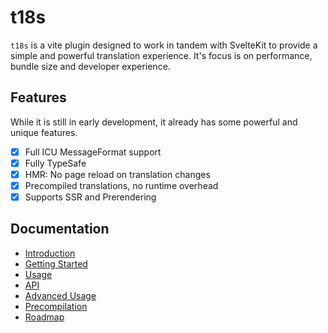 # t18s

`t18s` is a vite plugin designed to work in tandem with SvelteKit to provide a simple and powerful translation experience. It's focus is on performance, bundle size and developer experience.

## Features
While it is still in early development, it already has some powerful and unique features.

- [x] Full ICU MessageFormat support
- [x] Fully TypeSafe
- [x] HMR: No page reload on translation changes
- [x] Precompiled translations, no runtime overhead
- [x] Supports SSR and Prerendering

## Documentation
- [Introduction](docs/10-Introduction.md)
- [Getting Started](docs/20-Getting-Started.md)
- [Usage](docs/30-Usage.md)
- [API](docs/40-API.md)
- [Advanced Usage](docs/50-Advanced-Usage.md)
- [Precompilation](docs/80-Precompilation.md)
- [Roadmap](docs/99-Roadmap.md)

